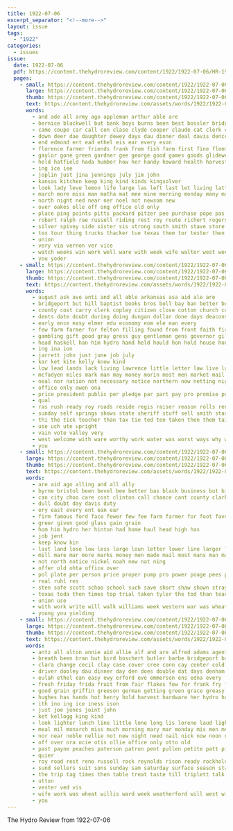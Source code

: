 ```yaml
---
title: 1922-07-06
excerpt_separator: "<!--more-->"
layout: issue
tags:
  - "1922"
categories:
  - issues
issue:
  date: 1922-07-06
  pdf: https://content.thehydroreview.com/content/1922/1922-07-06/HR-1922-07-06.pdf
  pages:
    - small: https://content.thehydroreview.com/content/1922/1922-07-06/small/HR-1922-07-06-01.jpg
      large: https://content.thehydroreview.com/content/1922/1922-07-06/large/HR-1922-07-06-01.jpg
      thumb: https://content.thehydroreview.com/content/1922/1922-07-06/thumbnails/HR-1922-07-06-01.jpg
      text: https://content.thehydroreview.com/assets/words/1922/1922-07-06/HR-1922-07-06-01.txt
      words:
        - and ade all army ago appleman arthur able are
        - bernice blackwell but bank boys burns been best bossler bridge bertha boynton bros both braly burner brother back bible burr begin butler buy big bro bound ber baptist bills book business better ben bradley bandy
        - came coupe car call con clase clyde cooper claude cat clerk carl cook cashier cap christian claud caro coy cake chairs county come city can cream crosswhite carver cali care clinton creek church
        - down deer dae daughter dewey days dau dinner deal davis dence desire death dats dooley date day
        - end edmond ent ead ethel eis ear every eson
        - florence farmer friends frank from fish farm first fine fleeman fill fost ford fam friday for few field foss fail fort felton far free
        - gaylor gone green gardner gee george good games goods glidewell gordon gue going glas
        - held hatfield hada humber how her handy howard health harvest homes hardware had hot heidebrecht home hobart hydro homa hope hennan has helen hamm horr
        - ing ice iee
        - joplin just jina jennings july jim john
        - kansas kitchen keep king kind kinds kingsolver
        - look lady leve lemon life large las left last let living latter les less lam lahoma like love luck lock lasater
        - march more miss man matha mat mee mine morning monday many mauk maclean members made mare morgan milton mills morn matter moore
        - north night ned near ner noel not newsom new
        - over oakes olle off ong office old only
        - place ping points pitts packard pitzer pee purchase pope pas people pleasant plenty pastor past peo part poor piece potter present price park
        - robert ralph rae russell riding rest roy route richert rogers roosevelt
        - silver spivey side sister sis strong south smith stave store sleep sch saturday son school stove send stutzman sell sick soon sudan set seier sunday sale second short small subject see stoves stock shall show sodders sylvester shows stover springs sed scott
        - tex tour thing trucks thacker tue texas them tor tester then trip ten town the
        - union
        - very via vernon ver vice
        - watch weeks win work well ware with week wife walter west wee went weatherford was worth why will wells want world
        - you yoder
    - small: https://content.thehydroreview.com/content/1922/1922-07-06/small/HR-1922-07-06-02.jpg
      large: https://content.thehydroreview.com/content/1922/1922-07-06/large/HR-1922-07-06-02.jpg
      thumb: https://content.thehydroreview.com/content/1922/1922-07-06/thumbnails/HR-1922-07-06-02.jpg
      text: https://content.thehydroreview.com/assets/words/1922/1922-07-06/HR-1922-07-06-02.txt
      words:
        - august ask ave anti and all able arkansas asa aid ale are
        - bridgeport but bill baptist books bros boll bay ban better boy back big beaver burris been business buick bet board body brumfield burden best bank bulk
        - county cost carry clerk copley citizen close cotton church cord cox city con court change cho caddo child congress can car cattle chan case crank cheap civil
        - dents date doubt during doing dungan dollar done days deacons day desire demand duce
        - early ence easy elmer edu economy eom ele ean every
        - few farm farmer for felton filling found from front faith first fer fred fore friday ford forbess far free
        - gambling gift good gray gress guy gentleman gens governor gillette going green general
        - head haskell han him hydro hand held hould hon hold house honesty hinton how hin herrick has hundred hudson home her
        - ing ina ion
        - jarrett john just june job july
        - kar ket kite kelly know kind
        - low lead lands lack living lawrence little letter law live lahoma list lett laws lone
        - mcfadyen miles mark man may money morin most men market mail more match mission mound motto made must
        - neal nor nation not necessary notice northern now netting night ner ney new need
        - office only owen ona
        - price president public per pledge par part pay pro promise potter pages people persons present pose pat passage poll pool pos
        - qual
        - ras rush ready roy roads reside regis raiser reason rolls renae run
        - sunday self springs shows state sheriff stuff sell smith start stay sible sun shaw stockman schreck six schools scott southern stamp station stocker south stand school steady such send sen seven shall swimm seek stock store second shown sed suel
        - thi the tick teacher than tax tie ted ten taken then them tail tae take texas thu ton
        - use uch ute upright
        - vain vote valley very
        - west welcome with ware worthy work water was worst ways why will walton well weeks wheat want wish wilson
        - you
    - small: https://content.thehydroreview.com/content/1922/1922-07-06/small/HR-1922-07-06-03.jpg
      large: https://content.thehydroreview.com/content/1922/1922-07-06/large/HR-1922-07-06-03.jpg
      thumb: https://content.thehydroreview.com/content/1922/1922-07-06/thumbnails/HR-1922-07-06-03.jpg
      text: https://content.thehydroreview.com/assets/words/1922/1922-07-06/HR-1922-07-06-03.txt
      words:
        - are aid ago alling and all ally
        - byrne bristol been bevel bee better bas black business but biel best box buyers bossler begin bonds
        - can city choo care cost clinton call chance cant county clarksville constant cotton con caddo corns col
        - dull doubt day davis duty
        - ery east every ent ean ear
        - firm famous ford face fewer few fee farm farmer for foot favor forth fund frank
        - greer given good glass gain grain
        - hom him hydro her hinton had home haul head high has
        - job jent
        - keep know kin
        - last land lose low less large loun letter lower line larger life long lemon liana
        - mill mare mar more marks money men made mail most mans man many merit mon
        - not north notice nickel noah new nat ning
        - offer old ohta office over
        - pol plate per person price proper pump pro power poage pees place post past
        - real ruhl res
        - sten safe scott schoo school such save short shaw shown stray state sale stock south second sell six study set supply stain
        - texas toda then times top trial taken tyler the tod than teach thie
        - union use
        - with work write will walk williams week western war was wheat watch willard why wide win won
        - young you yielding
    - small: https://content.thehydroreview.com/content/1922/1922-07-06/small/HR-1922-07-06-04.jpg
      large: https://content.thehydroreview.com/content/1922/1922-07-06/large/HR-1922-07-06-04.jpg
      thumb: https://content.thehydroreview.com/content/1922/1922-07-06/thumbnails/HR-1922-07-06-04.jpg
      text: https://content.thehydroreview.com/assets/words/1922/1922-07-06/HR-1922-07-06-04.txt
      words:
        - antz all alton annie aid allie alf and are alfred adams agent app ard
        - breath been bran but bird boschert butler barbe bridgeport ball bears bertha business board bus bir better buckmaster bell best brown
        - clara change cecil clay case cover cree conn cay center cold cutting cook clinton curnutt corn cobb creek cat cream comes caller company chas
        - driver dooley dau dinner day den does double dat days denham down drill
        - eulah ethel ean easy ewy erford eve emmerson ens edna every
        - fresh friday frida fruit from fair flakes few for frank fry finder free fine fields friendly
        - good grain griffin greeson german getting green grace greasy gertrude glad gum ground garrison gaylor
        - hughes has hands hot henry hold harvest hardware her hydro holland horse hatfield hennen held home haul hen homes had
        - ith ino ing ice iness ison
        - just joe jones joint john
        - ket kellogg king kind
        - look lighter lunch line little lone long lis lorene laud light lucile lemon leather last los lake
        - meal mil monarch miss much morning mary mar monday mis men mcnary mile mildred mill made milk menary myrtle miller market mon maggie more mamie
        - nor near noble nellie not new night need nail nick now noon nettie
        - off over ora ocie otis ollie office only otto old
        - past payne peaches paterson patron pent pullen petite patt pie pieper pitzer porn pryor pies
        - quier
        - roy road rest reno russell rock reynolds rison ready rockhold red roe
        - sund sellers suit sons sunday sam saturday surface season standard sugar sick spivey set simpson shock sow save summer son shoe scarth south sylvester star stock sake sher
        - the trip tag times then table treat taste till triplett talk talkington
        - utton
        - vester ved vis
        - wife work was wheat willis ward week weatherford will west with write walter
        - you
---
```


The Hydro Review from 1922-07-06

<!--more-->

